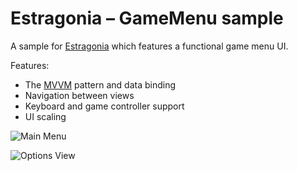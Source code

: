 # Estragonia – GameMenu sample

A sample for [Estragonia](../..) which features a functional game menu UI.

Features:
- The [MVVM](https://en.wikipedia.org/wiki/Model%E2%80%93view%E2%80%93viewmodel) pattern and data binding
- Navigation between views
- Keyboard and game controller support
- UI scaling

![Main Menu](https://github.com/MrJul/Estragonia/assets/1623034/e3d4964f-2bde-4f8b-ac80-b0133649fd8d)

![Options View](https://github.com/MrJul/Estragonia/assets/1623034/03af87ef-b649-4dca-83dd-3e6e30962edb)
